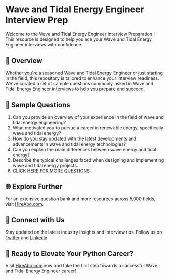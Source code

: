 # Wave and Tidal Energy Engineer Interview Prep

Welcome to the Wave and Tidal Energy Engineer Interview Preparation ! This resource is designed to help you ace your Wave and Tidal Energy Engineer interviews with confidence.

## 🚀 Overview

Whether you're a seasoned Wave and Tidal Energy Engineer or just starting in the field, this repository is tailored to enhance your interview readiness. We've curated a set of sample questions commonly asked in Wave and Tidal Energy Engineer interviews to help you prepare and succeed.

## 📝 Sample Questions

1. Can you provide an overview of your experience in the field of wave and tidal energy engineering?
2. What motivated you to pursue a career in renewable energy, specifically wave and tidal energy?
3. How do you stay updated with the latest developments and advancements in wave and tidal energy technologies?
4. Can you explain the main differences between wave energy and tidal energy?
5. Describe the typical challenges faced when designing and implementing wave and tidal energy projects.
6. [CLICK HERE FOR MORE QUESTIONS](https://hireabo.com/job/20_0_18/Wave%20and%20Tidal%20Energy%20Engineer)

## 🌐 Explore Further

For an extensive question bank and more resources across 5,000 fields, visit [HireAbo.com](https://www.hireabo.com).

## 📱 Connect with Us

Stay updated on the latest industry insights and interview tips. Follow us on [Twitter](https://twitter.com/hireabo) and [LinkedIn](https://www.linkedin.com/in/hire-abo-3609972a8/).

## 🚀 Ready to Elevate Your Python Career?

Visit [HireAbo.com](https://www.hireabo.com) now and take the first step towards a successful Wave and Tidal Energy Engineer career!